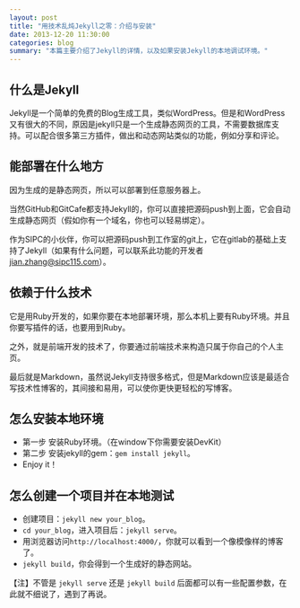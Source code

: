 ```yaml
---
layout: post
title: "用技术乱炖Jekyll之零：介绍与安装"
date: 2013-12-20 11:30:00
categories: blog
summary: "本篇主要介绍了Jekyll的详情，以及如果安装Jekyll的本地调试环境。"
---
```


## 什么是Jekyll

Jekyll是一个简单的免费的Blog生成工具，类似WordPress。但是和WordPress又有很大的不同，原因是jekyll只是一个生成静态网页的工具，不需要数据库支持。可以配合很多第三方插件，做出和动态网站类似的功能，例如分享和评论。

## 能部署在什么地方

因为生成的是静态网页，所以可以部署到任意服务器上。

当然GitHub和GitCafe都支持Jekyll的，你可以直接把源码push到上面，它会自动生成静态网页（假如你有一个域名，你也可以轻易绑定）。

作为SIPC的小伙伴，你可以把源码push到工作室的git上，它在gitlab的基础上支持了Jekyll（如果有什么问题，可以联系此功能的开发者 [jian.zhang@sipc115.com](mailto:jian.zhang@sipc115.com)）。

## 依赖于什么技术

它是用Ruby开发的，如果你要在本地部署环境，那么本机上要有Ruby环境。并且你要写插件的话，也要用到Ruby。

之外，就是前端开发的技术了，你要通过前端技术来构造只属于你自己的个人主页。

最后就是Markdown，虽然说Jekyll支持很多格式，但是Markdown应该是最适合写技术性博客的，其间接和易用，可以使你更快更轻松的写博客。

## 怎么安装本地环境

* 第一步 安装Ruby环境。（在window下你需要安装DevKit）
* 第二步 安装jekyll的gem：`gem install jekyll`。
* Enjoy it！

## 怎么创建一个项目并在本地测试

* 创建项目：`jekyll new your_blog`。
* `cd your_blog`，进入项目后：`jekyll serve`。
* 用浏览器访问`http://localhost:4000/`，你就可以看到一个像模像样的博客了。
* `jekyll build`，你会得到一个生成好的静态网站。

【注】不管是 `jekyll serve` 还是 `jekyll build` 后面都可以有一些配置参数，在此就不细说了，遇到了再说。